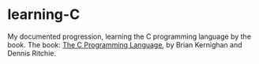 # learning-C
My documented progression, learning the C programming language by the book. The book: [The C Programming Language](https://en.wikipedia.org/wiki/The_C_Programming_Language), by Brian Kernighan and Dennis Ritchie.

